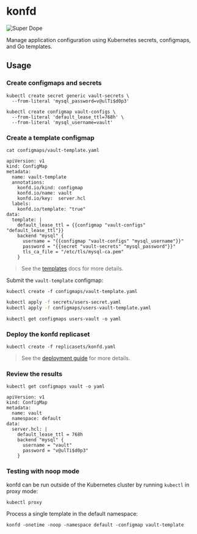 # konfd

![Super Dope](https://img.shields.io/badge/Hightower-super%20dope-b9f2ff.svg)

Manage application configuration using Kubernetes secrets, configmaps, and Go templates.

## Usage

### Create configmaps and secrets

```
kubectl create secret generic vault-secrets \
  --from-literal 'mysql_password=v@ulTi$d0p3'
```

```
kubectl create configmap vault-configs \
  --from-literal 'default_lease_ttl=768h' \
  --from-literal 'mysql_username=vault'
```

### Create a template configmap

```
cat configmaps/vault-template.yaml 
```
```
apiVersion: v1
kind: ConfigMap
metadata:
  name: vault-template
  annotations:
    konfd.io/kind: configmap
    konfd.io/name: vault
    konfd.io/key:  server.hcl
  labels:
    konfd.io/template: "true"
data:
  template: |
    default_lease_ttl = {{configmap "vault-configs" "default_lease_ttl"}}
    backend "mysql" {
      username = "{{configmap "vault-configs" "mysql_username"}}"
      password = "{{secret "vault-secrets" "mysql_password"}}"
      tls_ca_file = "/etc/tls/mysql-ca.pem"
    }
```

> See the [templates](docs/templates.md) docs for more details.

Submit the `vault-template` configmap:

```
kubectl create -f configmaps/vault-template.yaml
```


```bash
kubectl apply -f secrets/users-secret.yaml
kubectl apply -f configmaps/users-vault-template.yaml
```


```
kubectl get configmaps users-vault -o yaml
```


### Deploy the konfd replicaset

```
kubectl create -f replicasets/konfd.yaml
```

> See the [deployment guide](docs/deployment-guide.md) for more details.

### Review the results

```
kubectl get configmaps vault -o yaml
```

```
apiVersion: v1
kind: ConfigMap
metadata:
  name: vault
  namespace: default
data:
  server.hcl: |
    default_lease_ttl = 768h
    backend "mysql" {
      username = "vault"
      password = "v@ulTi$d0p3"
    }
```

### Testing with noop mode

konfd can be run outside of the Kubernetes cluster by running `kubectl` in proxy mode:

```
kubectl proxy
```

Process a single template in the default namespace:

```
konfd -onetime -noop -namespace default -configmap vault-template
```
